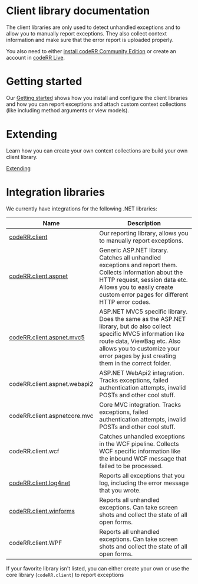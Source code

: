 Client library documentation
============

The client libraries are only used to detect unhandled exceptions and to allow you to manually report exceptions.
They also collect context information and make sure that the error report is uploaded properly.

You also need to either [install codeRR Community Edition](../server/installation.md) or create an account in [codeRR Live](https://coderrapp.com/live/).

# Getting started

Our [Getting started](gettingstarted.md) shows how you install and configure the client libraries and how you can report exceptions and attach custom context collections (like including method arguments or view models).

# Extending

Learn how you can create your own context collections are build your own client library.

[Extending](extending/)

# Integration libraries

We currently have integrations for the following .NET libraries:

Name | Description
--- | -----
[codeRR.client](libraries/core/index.md) | Our reporting library, allows you to manually report exceptions.
[codeRR.client.aspnet](libraries/aspnet/index.md) | Generic ASP.NET library. Catches all unhandled exceptions and report them. Collects information about the HTTP request, session data etc. Allows you to easily create custom error pages for different HTTP error codes.
[codeRR.client.aspnet.mvc5](libraries/aspnet/mvc5/index.md) | ASP.NET MVC5 specific library. Does the same as the ASP.NET library, but do also collect specific MVC5 information like route data, ViewBag etc. Also allows you to customize your error pages by just creating them in the correct folder.
codeRR.client.aspnet.webapi2 | ASP.NET WebApi2 integration. Tracks exceptions, failed authentication attempts, invalid POSTs and other cool stuff.
codeRR.client.aspnetcore.mvc | Core MVC integration. Tracks exceptions, failed authentication attempts, invalid POSTs and other cool stuff.
codeRR.client.wcf | Catches unhandled exceptions in the WCF pipeline. Collects WCF specific information like the inbound WCF message that failed to be processed.
[codeRR.client.log4net](libraries/log4net/index.md) | Reports all exceptions that you log, including the error message that you wrote.
[codeRR.client.winforms](libraries/winforms/) | Reports all unhandled exceptions. Can take screen shots and collect the state of all open forms.
codeRR.client.WPF | Reports all unhandled exceptions. Can take screen shots and collect the state of all open forms.

If your favorite library isn't listed, you can either create your own or use the core library (`codeRR.client`) to report exceptions